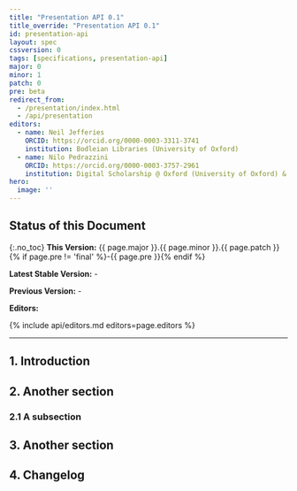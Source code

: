 ```yaml
---
title: "Presentation API 0.1"
title_override: "Presentation API 0.1"
id: presentation-api
layout: spec
cssversion: 0
tags: [specifications, presentation-api]
major: 0
minor: 1
patch: 0
pre: beta
redirect_from:
  - /presentation/index.html
  - /api/presentation
editors:
  - name: Neil Jefferies
    ORCID: https://orcid.org/0000-0003-3311-3741
    institution: Bodleian Libraries (University of Oxford)
  - name: Nilo Pedrazzini
    ORCID: https://orcid.org/0000-0003-3757-2961
    institution: Digital Scholarship @ Oxford (University of Oxford) & The Alan Turing Institute
hero:
  image: ''
---
```


## Status of this Document
{:.no_toc}
__This Version:__ {{ page.major }}.{{ page.minor }}.{{ page.patch }}{% if page.pre != 'final' %}-{{ page.pre }}{% endif %}

<!-- __Latest Stable Version:__ [{{ site.data.apis.presentation.latest.major }}.{{ site.data.apis.presentation.latest.minor }}.{{ site.data.apis.presentation.latest.patch }}][prezi-stable-version] -->

__Latest Stable Version:__ -

__Previous Version:__ -

<!-- __Previous Version:__ [2.1.1][prezi21] -->

**Editors:**

{% include api/editors.md editors=page.editors %}

<!-- {% include copyright.md %} -->

----

## 1. Introduction
## 2. Another section
### 2.1 A subsection
## 3. Another section
## 4. Changelog



<!-- ### E. Change Log -->

<!-- | Date       | Description           |
| ---------- | --------------------- |
| YYYY-MM-DD | Version M.m.p [View change log][linktolistlog] |


E.g.:
| Date       | Description |
| ---------- | ----------- |
| 2020-06-03 | Version 3.0 (Orange Blooms) [View change log][image30-change-log] |
| 2017-06-09 | Version 2.1.1 [View change log][image211-change-log] |
| 2016-05-12 | Version 2.1 (Crowned Eagle) [View change log][image21-change-log] |

-->
